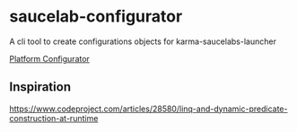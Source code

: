 # saucelab-configurator
A cli tool to create configurations objects for karma-saucelabs-launcher

[Platform Configurator](https://wiki.saucelabs.com/display/DOCS/Platform+Configurator#/)


## Inspiration

https://www.codeproject.com/articles/28580/linq-and-dynamic-predicate-construction-at-runtime

